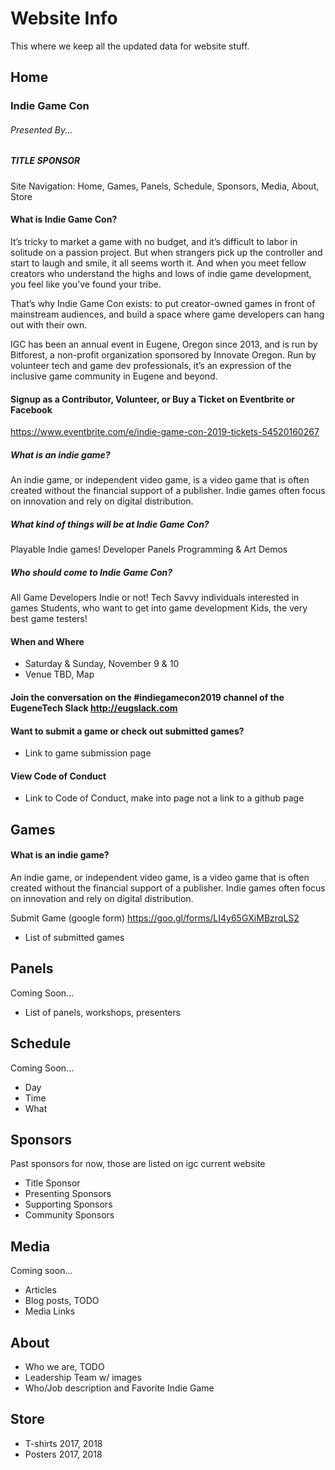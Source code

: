 # Website Info
This where we keep all the updated data for website stuff.

## Home
### Indie Game Con
###### Presented By...
##### TITLE SPONSOR

Site Navigation:
Home, Games, Panels, Schedule, Sponsors, Media, About, Store

#### What is Indie Game Con?
It’s tricky to market a game with no budget, and it’s difficult to labor in solitude on a passion project. But when strangers pick up the controller and start to laugh and smile, it all seems worth it. And when you meet fellow creators who understand the highs and lows of indie game development, you feel like you’ve found your tribe.

That’s why Indie Game Con exists: to put creator-owned games in front of mainstream audiences, and build a space where game developers can hang out with their own.

IGC has been an annual event in Eugene, Oregon since 2013, and is run by Bitforest, a non-profit organization sponsored by Innovate Oregon. Run by volunteer tech and game dev professionals, it’s an expression of the inclusive game community in Eugene and beyond.

#### Signup as a Contributor, Volunteer, or Buy a Ticket on Eventbrite or Facebook
https://www.eventbrite.com/e/indie-game-con-2019-tickets-54520160267

##### What is an indie game?
An indie game, or independent video game, is a video game that is often created without the financial support of a publisher. Indie games often focus on innovation and rely on digital distribution.

##### What kind of things will be at Indie Game Con?
Playable Indie games!
Developer Panels
Programming & Art Demos

##### Who should come to Indie Game Con?
All Game Developers Indie or not!
Tech Savvy individuals interested in games
Students, who want to get into game development
Kids, the very best game testers!

#### When and Where
- Saturday & Sunday, November 9 & 10
- Venue TBD, Map

#### Join the conversation on the #indiegamecon2019 channel of the EugeneTech Slack http://eugslack.com

#### Want to submit a game or check out submitted games?
- Link to game submission page

#### View Code of Conduct
- Link to Code of Conduct, make into page not a link to a github page

## Games
#### What is an indie game?
An indie game, or independent video game, is a video game that is often created without the financial support of a publisher. Indie games often focus on innovation and rely on digital distribution.

Submit Game (google form)
https://goo.gl/forms/LI4y65GXiMBzrqLS2

- List of submitted games

## Panels
Coming Soon...
- List of panels, workshops, presenters

## Schedule
Coming Soon...
- Day
- Time
- What

## Sponsors
Past sponsors for now, those are listed on igc current website
- Title Sponsor
- Presenting Sponsors
- Supporting Sponsors
- Community Sponsors

## Media
Coming soon...
- Articles
- Blog posts, TODO
- Media Links

## About
- Who we are, TODO
- Leadership Team w/ images
- Who/Job description and Favorite Indie Game

## Store
- T-shirts 2017, 2018
- Posters 2017, 2018
